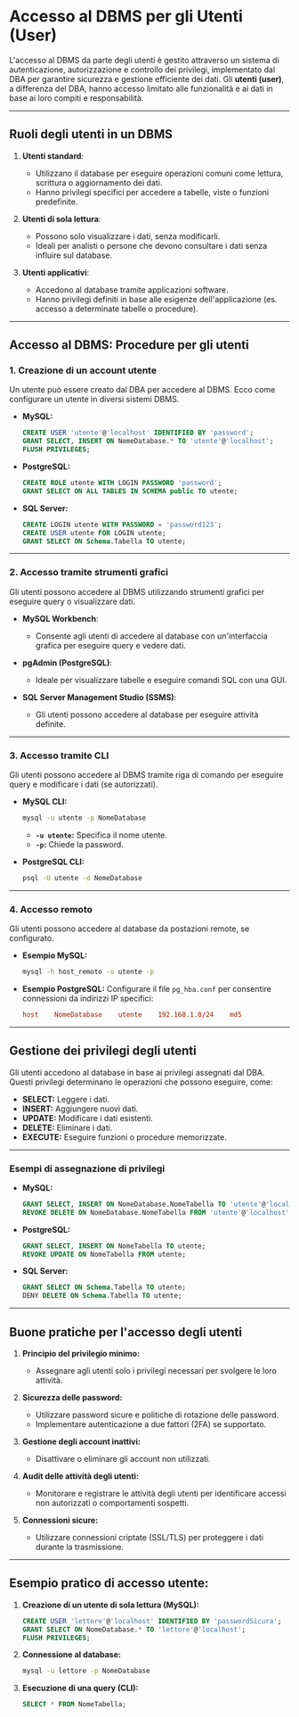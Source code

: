 # **Accesso al DBMS per gli Utenti (User)**

L'accesso al DBMS da parte degli utenti è gestito attraverso un sistema di autenticazione, autorizzazione e controllo dei privilegi, implementato dal DBA per garantire sicurezza e gestione efficiente dei dati. Gli **utenti (user)**, a differenza del DBA, hanno accesso limitato alle funzionalità e ai dati in base ai loro compiti e responsabilità.

---

## **Ruoli degli utenti in un DBMS**

1. **Utenti standard**:
   - Utilizzano il database per eseguire operazioni comuni come lettura, scrittura o aggiornamento dei dati.
   - Hanno privilegi specifici per accedere a tabelle, viste o funzioni predefinite.

2. **Utenti di sola lettura**:
   - Possono solo visualizzare i dati, senza modificarli.
   - Ideali per analisti o persone che devono consultare i dati senza influire sul database.

3. **Utenti applicativi**:
   - Accedono al database tramite applicazioni software.
   - Hanno privilegi definiti in base alle esigenze dell'applicazione (es. accesso a determinate tabelle o procedure).

---

## **Accesso al DBMS: Procedure per gli utenti**

### **1. Creazione di un account utente**

Un utente può essere creato dal DBA per accedere al DBMS. Ecco come configurare un utente in diversi sistemi DBMS.

- **MySQL:**

   ```sql
   CREATE USER 'utente'@'localhost' IDENTIFIED BY 'password';
   GRANT SELECT, INSERT ON NomeDatabase.* TO 'utente'@'localhost';
   FLUSH PRIVILEGES;
   ```

- **PostgreSQL:**

   ```sql
   CREATE ROLE utente WITH LOGIN PASSWORD 'password';
   GRANT SELECT ON ALL TABLES IN SCHEMA public TO utente;
   ```

- **SQL Server:**

   ```sql
   CREATE LOGIN utente WITH PASSWORD = 'password123';
   CREATE USER utente FOR LOGIN utente;
   GRANT SELECT ON Schema.Tabella TO utente;
   ```

---

### **2. Accesso tramite strumenti grafici**

Gli utenti possono accedere al DBMS utilizzando strumenti grafici per eseguire query o visualizzare dati.

- **MySQL Workbench**:

  - Consente agli utenti di accedere al database con un'interfaccia grafica per eseguire query e vedere dati.

- **pgAdmin (PostgreSQL)**:

  - Ideale per visualizzare tabelle e eseguire comandi SQL con una GUI.

- **SQL Server Management Studio (SSMS)**:

  - Gli utenti possono accedere al database per eseguire attività definite.

---

### **3. Accesso tramite CLI**

Gli utenti possono accedere al DBMS tramite riga di comando per eseguire query e modificare i dati (se autorizzati).

- **MySQL CLI:**

   ```bash
   mysql -u utente -p NomeDatabase
   ```

  - **`-u utente`:** Specifica il nome utente.
  - **`-p`:** Chiede la password.

- **PostgreSQL CLI:**
   ```bash
   psql -U utente -d NomeDatabase
   ```

---

### **4. Accesso remoto**

Gli utenti possono accedere al database da postazioni remote, se configurato.

- **Esempio MySQL:**

   ```bash
   mysql -h host_remoto -u utente -p
   ```

- **Esempio PostgreSQL:**
   Configurare il file `pg_hba.conf` per consentire connessioni da indirizzi IP specifici:
   
   ```conf
   host    NomeDatabase    utente    192.168.1.0/24    md5
   ```

---

## **Gestione dei privilegi degli utenti**

Gli utenti accedono al database in base ai privilegi assegnati dal DBA. Questi privilegi determinano le operazioni che possono eseguire, come:

- **SELECT:** Leggere i dati.
- **INSERT:** Aggiungere nuovi dati.
- **UPDATE:** Modificare i dati esistenti.
- **DELETE:** Eliminare i dati.
- **EXECUTE:** Eseguire funzioni o procedure memorizzate.

---

### **Esempi di assegnazione di privilegi**

- **MySQL:**
  
   ```sql
   GRANT SELECT, INSERT ON NomeDatabase.NomeTabella TO 'utente'@'localhost';
   REVOKE DELETE ON NomeDatabase.NomeTabella FROM 'utente'@'localhost';
   ```

- **PostgreSQL:**

   ```sql
   GRANT SELECT, INSERT ON NomeTabella TO utente;
   REVOKE UPDATE ON NomeTabella FROM utente;
   ```

- **SQL Server:**

   ```sql
   GRANT SELECT ON Schema.Tabella TO utente;
   DENY DELETE ON Schema.Tabella TO utente;
   ```

---

## **Buone pratiche per l'accesso degli utenti**

1. **Principio del privilegio minimo:**
   - Assegnare agli utenti solo i privilegi necessari per svolgere le loro attività.

2. **Sicurezza delle password:**
   - Utilizzare password sicure e politiche di rotazione delle password.
   - Implementare autenticazione a due fattori (2FA) se supportato.

3. **Gestione degli account inattivi:**
   - Disattivare o eliminare gli account non utilizzati.

4. **Audit delle attività degli utenti:**
   - Monitorare e registrare le attività degli utenti per identificare accessi non autorizzati o comportamenti sospetti.

5. **Connessioni sicure:**
   - Utilizzare connessioni criptate (SSL/TLS) per proteggere i dati durante la trasmissione.

---

## **Esempio pratico di accesso utente:**

1. **Creazione di un utente di sola lettura (MySQL):**

   ```sql
   CREATE USER 'lettore'@'localhost' IDENTIFIED BY 'passwordSicura';
   GRANT SELECT ON NomeDatabase.* TO 'lettore'@'localhost';
   FLUSH PRIVILEGES;
   ```

2. **Connessione al database:**

   ```bash
   mysql -u lettore -p NomeDatabase
   ```

3. **Esecuzione di una query (CLI):**

   ```sql
   SELECT * FROM NomeTabella;
   ```
